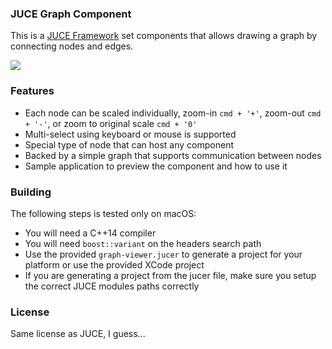### JUCE Graph Component

This is a [JUCE Framework](https://www.juce.com) set components that allows drawing a graph by connecting nodes and edges.

<img src="https://github.com/hkarim/JUCE-Graph-Component/blob/master/Doc/ss-01.png">

### Features

- Each node can be scaled individually, zoom-in `cmd + '+'`, zoom-out `cmd + '-'`, or zoom to original scale `cmd + '0'`
- Multi-select using keyboard or mouse is supported
- Special type of node that can host any component
- Backed by a simple graph that supports communication between nodes
- Sample application to preview the component and how to use it

### Building

The following steps is tested only on macOS:

- You will need a C++14 compiler
- You will need `boost::variant` on the headers search path
- Use the provided `graph-viewer.jucer` to generate a project for your platform or use the provided XCode project
- If you are generating a project from the jucer file, make sure you setup the correct JUCE modules paths correctly

### License
Same license as JUCE, I guess...




